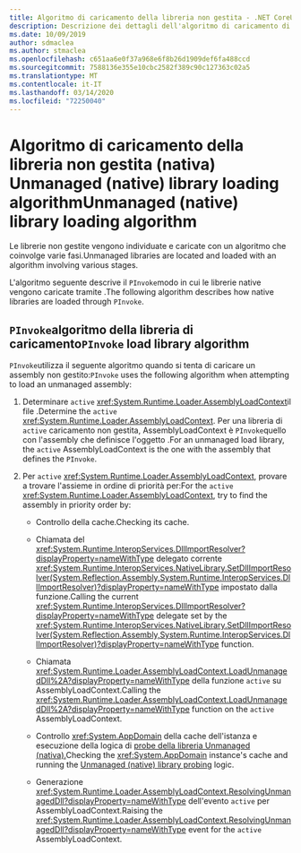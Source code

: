 ```yaml
---
title: Algoritmo di caricamento della libreria non gestita - .NET CoreUnmanaged library loading algorithm - .NET Core
description: Descrizione dei dettagli dell'algoritmo di caricamento di assembly non gestito in .NET Core
ms.date: 10/09/2019
author: sdmaclea
ms.author: stmaclea
ms.openlocfilehash: c651aa6e0f37a968e6f8b26d1909def6fa488ccd
ms.sourcegitcommit: 7588136e355e10cbc2582f389c90c127363c02a5
ms.translationtype: MT
ms.contentlocale: it-IT
ms.lasthandoff: 03/14/2020
ms.locfileid: "72250040"
---
```

# <a name="unmanaged-native-library-loading-algorithm"></a><span data-ttu-id="83234-103">Algoritmo di caricamento della libreria non gestita (nativa) Unmanaged (native) library loading algorithm</span><span class="sxs-lookup"><span data-stu-id="83234-103">Unmanaged (native) library loading algorithm</span></span>

<span data-ttu-id="83234-104">Le librerie non gestite vengono individuate e caricate con un algoritmo che coinvolge varie fasi.</span><span class="sxs-lookup"><span data-stu-id="83234-104">Unmanaged libraries are located and loaded with an algorithm involving various stages.</span></span>

<span data-ttu-id="83234-105">L'algoritmo seguente descrive il `PInvoke`modo in cui le librerie native vengono caricate tramite .</span><span class="sxs-lookup"><span data-stu-id="83234-105">The following algorithm describes how native libraries are loaded through `PInvoke`.</span></span>

## <a name="pinvoke-load-library-algorithm"></a><span data-ttu-id="83234-106">`PInvoke`algoritmo della libreria di caricamento</span><span class="sxs-lookup"><span data-stu-id="83234-106">`PInvoke` load library algorithm</span></span>

<span data-ttu-id="83234-107">`PInvoke`utilizza il seguente algoritmo quando si tenta di caricare un assembly non gestito:</span><span class="sxs-lookup"><span data-stu-id="83234-107">`PInvoke` uses the following algorithm when attempting to load an unmanaged assembly:</span></span>

1. <span data-ttu-id="83234-108">Determinare `active` <xref:System.Runtime.Loader.AssemblyLoadContext>il file .</span><span class="sxs-lookup"><span data-stu-id="83234-108">Determine the `active` <xref:System.Runtime.Loader.AssemblyLoadContext>.</span></span> <span data-ttu-id="83234-109">Per una libreria di `active` caricamento non gestita, AssemblyLoadContext è `PInvoke`quello con l'assembly che definisce l'oggetto .</span><span class="sxs-lookup"><span data-stu-id="83234-109">For an unmanaged load library, the `active` AssemblyLoadContext is the one with the assembly that defines the `PInvoke`.</span></span>

2. <span data-ttu-id="83234-110">Per `active` <xref:System.Runtime.Loader.AssemblyLoadContext>, provare a trovare l'assieme in ordine di priorità per:</span><span class="sxs-lookup"><span data-stu-id="83234-110">For the `active` <xref:System.Runtime.Loader.AssemblyLoadContext>, try to find the assembly in priority order by:</span></span>
    * <span data-ttu-id="83234-111">Controllo della cache.</span><span class="sxs-lookup"><span data-stu-id="83234-111">Checking its cache.</span></span>

    * <span data-ttu-id="83234-112">Chiamata del <xref:System.Runtime.InteropServices.DllImportResolver?displayProperty=nameWithType> delegato corrente <xref:System.Runtime.InteropServices.NativeLibrary.SetDllImportResolver(System.Reflection.Assembly,System.Runtime.InteropServices.DllImportResolver)?displayProperty=nameWithType> impostato dalla funzione.</span><span class="sxs-lookup"><span data-stu-id="83234-112">Calling the current <xref:System.Runtime.InteropServices.DllImportResolver?displayProperty=nameWithType> delegate set by the <xref:System.Runtime.InteropServices.NativeLibrary.SetDllImportResolver(System.Reflection.Assembly,System.Runtime.InteropServices.DllImportResolver)?displayProperty=nameWithType> function.</span></span>

    * <span data-ttu-id="83234-113">Chiamata <xref:System.Runtime.Loader.AssemblyLoadContext.LoadUnmanagedDll%2A?displayProperty=nameWithType> della funzione `active` su AssemblyLoadContext.</span><span class="sxs-lookup"><span data-stu-id="83234-113">Calling the <xref:System.Runtime.Loader.AssemblyLoadContext.LoadUnmanagedDll%2A?displayProperty=nameWithType> function on the `active` AssemblyLoadContext.</span></span>

    * <span data-ttu-id="83234-114">Controllo <xref:System.AppDomain> della cache dell'istanza e esecuzione della logica di [probe della libreria Unmanaged (nativa).](default-probing.md#unmanaged-native-library-probing)</span><span class="sxs-lookup"><span data-stu-id="83234-114">Checking the <xref:System.AppDomain> instance's cache and running the [Unmanaged (native) library probing](default-probing.md#unmanaged-native-library-probing) logic.</span></span>

    * <span data-ttu-id="83234-115">Generazione <xref:System.Runtime.Loader.AssemblyLoadContext.ResolvingUnmanagedDll?displayProperty=nameWithType> dell'evento `active` per AssemblyLoadContext.</span><span class="sxs-lookup"><span data-stu-id="83234-115">Raising the <xref:System.Runtime.Loader.AssemblyLoadContext.ResolvingUnmanagedDll?displayProperty=nameWithType> event for the `active` AssemblyLoadContext.</span></span>
